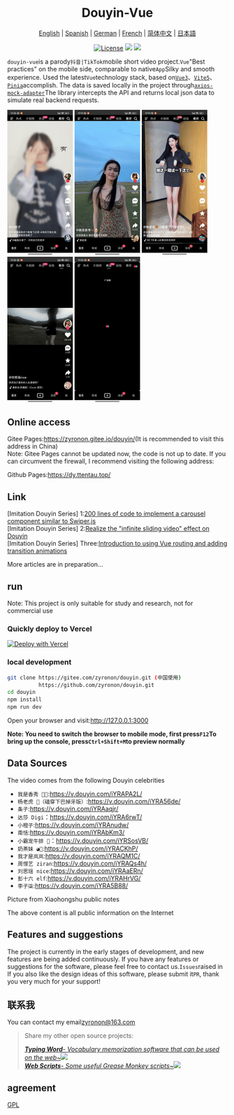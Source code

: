 <h1 align="center">
  Douyin-Vue
</h1>

<p align="center">
 <a href="README.en.md">English</a> | <a href="README.es.md">Spanish</a> | <a href="README.de.md">German</a> | 
<a href="README.fr.md">French</a> | <a href="../README.md">简体中文</a> |  <a href="README.ja.md">日本語</a> 
</p>

<p align="center">
  <a href="https://github.com/zyronon/douyin/blob/master/LICENSE"><img src="https://img.shields.io/github/license/zyronon/douyin" alt="License"></a>
  <a><img src="https://img.shields.io/badge/PRs-welcome-brightgreen.svg"/></a>
  <a><img src="https://img.shields.io/badge/Powered%20by-Vue-blue"/></a>
</p>

`douyin-vue`is a parody`抖音|TikTok`mobile short video project.`Vue`"Best practices" on the mobile side, comparable to native`App`Silky and smooth experience. Used the latest`Vue`technology stack, based on[`Vue3`](https://cn.vuejs.org/)、[`Vite5`](https://cn.vitejs.dev/)、[`Pinia`](https://pinia.vuejs.org/)accomplish. The data is saved locally in the project through[`axios-mock-adapter`](https://github.com/ctimmerm/axios-mock-adapter)The library intercepts the API and returns local json data to simulate real backend requests.

<div>
<img width="150px" src='imgs/1.gif' />
<img width="150px" src='imgs/2.gif' />
<img width="150px" src='imgs/3.gif' />
<img width="150px" src='imgs/4.gif' />
<img width="150px" src='imgs/5.gif' />
</div>

## Online access

Gitee Pages:<https://zyronon.gitee.io/douyin/>(It is recommended to visit this address in China)  
Note: Gitee Pages cannot be updated now, the code is not up to date. If you can circumvent the firewall, I recommend visiting the following address:

Github Pages:<https://dy.ttentau.top/>

[//]: # "Gitee pages: [https://dy.ttentau.top/](https://dy.ttentau.top/) (中国地区推荐访问这个地址)  "

[//]: # "Github pages: [https://zyronon.github.io/douyin/](https://zyronon.github.io/douyin/)  "

[//]: # "Netlify: [https://douyins.netlify.app/](https://douyins.netlify.app/)"

[//]: # "Vercel:  [https://douyins.vercel.app](https://douyins.vercel.app)"

[//]: # "Android Apk: https://github.com/zyronon/douyin/releases"

[//]: # "**注意**：`PC` 必须将浏览器切到手机模式，先按 `F12` 调出控制台，再按 `Ctrl+Shift+M`才能正常预览"

[//]: # "**注意**：手机请用  [Via 浏览器](https://viayoo.com/zh-cn/)  或 Chrome 浏览器预览。其它浏览器可能会强制将视频全屏，导致无法正常显示"

## Link

\[Imitation Douyin Series] 1:[200 lines of code to implement a carousel component similar to Swiper.js](https://juejin.cn/post/7360512664317018146)  
\[Imitation Douyin Series] 2:[Realize the "infinite sliding video" effect on Douyin](https://juejin.cn/post/7361614921519054883)  
\[Imitation Douyin Series] Three:[Introduction to using Vue routing and adding transition animations](https://juejin.cn/post/7362528152777130025)

More articles are in preparation...

## run

Note: This project is only suitable for study and research, not for commercial use

### Quickly deploy to Vercel

[![Deploy with Vercel](https://vercel.com/button)](https://vercel.com/new/clone?repository-url=https://github.com/zyronon/douyin)

### local development

```bash
git clone https://gitee.com/zyronon/douyin.git (中国使用)
          https://github.com/zyronon/douyin.git 
cd douyin
npm install
npm run dev
```

Open your browser and visit:<http://127.0.0.1:3000>

**Note: You need to switch the browser to mobile mode, first press`F12`To bring up the console, press`Ctrl+Shift+M`to preview normally**

## Data Sources

The video comes from the following Douyin celebrities

-   `我是香秀 🐂🍺`:<https://v.douyin.com/iYRAPA2L/>
-   `杨老虎 🐯（磕穿下巴掉牙版）`:<https://v.douyin.com/iYRA56de/>
-   `条子`:<https://v.douyin.com/iYRAaqjr/>
-   `达莎 Digi`：<https://v.douyin.com/iYRA6rwT/>
-   `小橙子`:<https://v.douyin.com/iYRAnudw/>
-   `南恬`:<https://v.douyin.com/iYRAbKm3/>
-   `小霸宠牛排 🥩`：<https://v.douyin.com/iYRSosVB/>
-   `奶茶妹 ◕🌱`:<https://v.douyin.com/iYRACKhP/>
-   `我才是岚岚`:<https://v.douyin.com/iYRAQM1C/>
-   `周憬艺 ziran`:<https://v.douyin.com/iYRAQs4h/>
-   `刘思瑶 nice`:<https://v.douyin.com/iYRAaERn/>
-   `彭十六 elf`:<https://v.douyin.com/iYRAHrVG/>
-   `李子柒`:<https://v.douyin.com/iYRA5B88/>

Picture from Xiaohongshu public notes

The above content is all public information on the Internet

## Features and suggestions

The project is currently in the early stages of development, and new features are being added continuously. If you have any features or suggestions for the software, please feel free to contact us.`Issues`raised in
If you also like the design ideas of this software, please submit it`PR`, thank you very much for your support!

## 联系我

You can contact my email<a href="mailto:zyronon@163.com">zyronon@163.com</a>

> Share my other open source projects:
>
> _[**Typing Word**- Vocabulary memorization software that can be used on the web~](https://github.com/zyronon/typing-word)<img src="https://img.shields.io/github/stars/zyronon/typing-word.svg?style=flat-square&label=Star&color=4285dd&logo=github" height="16px" />_  
> _[**Web Scripts**- Some useful Grease Monkey scripts~](https://github.com/zyronon/web-scripts)<img src="https://img.shields.io/github/stars/zyronon/web-scripts.svg?style=flat-square&label=Star&color=4285dd&logo=github" height="16px" />_

## agreement

[GPL](../LICENSE)
